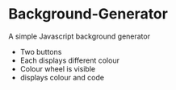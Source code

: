 # Background-Generator
A simple Javascript background generator
<ul> 
<li> Two buttons </li>
  <li> Each displays different colour </li>
  <li> Colour wheel is visible  </li>
  <li> displays colour and code </li>
</ul>
